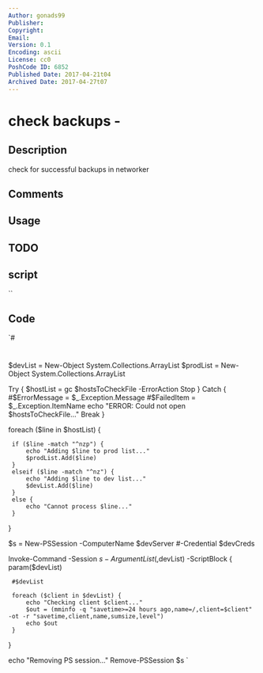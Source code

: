 ```yaml
---
Author: gonads99
Publisher: 
Copyright: 
Email: 
Version: 0.1
Encoding: ascii
License: cc0
PoshCode ID: 6852
Published Date: 2017-04-21t04
Archived Date: 2017-04-27t07
---
```


# check backups - 

## Description

check for successful backups in networker

## Comments



## Usage



## TODO



## script

``

## Code

`#
 #
 $devList = New-Object System.Collections.ArrayList
 $prodList = New-Object System.Collections.ArrayList
 
 Try {
     $hostList = gc $hostsToCheckFile -ErrorAction Stop
 }
 Catch {
     #$ErrorMessage = $_.Exception.Message
     #$FailedItem = $_.Exception.ItemName
     echo "ERROR: Could not open $hostsToCheckFile..."
     Break
 }
     
 
 foreach ($line in $hostList) {
 
     if ($line -match "^nzp") {
         echo "Adding $line to prod list..."
         $prodList.Add($line)
     }
     elseif ($line -match "^nz") {
         echo "Adding $line to dev list..."
         $devList.Add($line)
     }
     else {
         echo "Cannot process $line..."
     }
 }
 
 $s = New-PSSession -ComputerName $devServer #-Credential $devCreds
 
 Invoke-Command -Session $s -ArgumentList (,$devList) -ScriptBlock {
     param($devList)
 
     #$devList
 
     foreach ($client in $devList) {
         echo "Checking client $client..."
         $out = (mminfo -q "savetime>=24 hours ago,name=/,client=$client" -ot -r "savetime,client,name,sumsize,level")
         echo $out
     }
 }
 
 
 echo "Removing PS session..."
 Remove-PSSession $s
`

